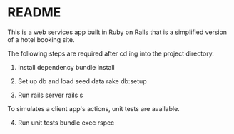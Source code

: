 # README

This is a web services app built in Ruby on Rails that is a simplified version of a hotel booking site.

The following steps are required after cd'ing into the project directory.

1. Install dependency
bundle install

2. Set up db and load seed data
rake db:setup

3. Run rails server
rails s

To simulates a client app's actions, unit tests are available.

4. Run unit tests
bundle exec rspec
